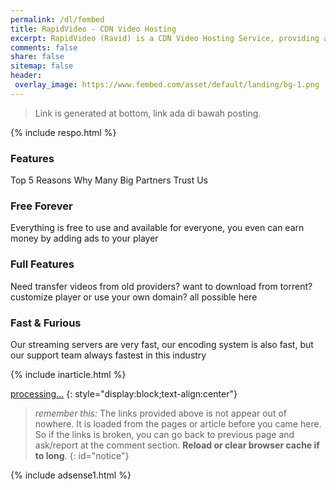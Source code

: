 ```yaml
---
permalink: /dl/fembed
title: RapidVideo - CDN Video Hosting
excerpt: RapidVideo (Ravid) is a CDN Video Hosting Service, providing all the necessary features that you need.
comments: false
share: false
sitemap: false
header:
 overlay_image: https://www.fembed.com/asset/default/landing/bg-1.png
---
```

> Link is generated at bottom, link ada di bawah posting.

{% include respo.html %}

### Features

Top 5 Reasons Why Many Big Partners Trust Us

### Free Forever

Everything is free to use and available for everyone, you even can earn money by adding ads to your player

### Full Features

Need transfer videos from old providers? want to download from torrent? customize player or use your own domain? all possible here

### Fast & Furious

Our streaming servers are very fast, our encoding system is also fast, but our support team always fastest in this industry

{% include inarticle.html %}

<a href="" id="fembed" class="btn btn--primary btn--large" rel="external noindex nofollow noreferer noopener">processing...</a>
{: style="display:block;text-align:center"}

<script type="text/javascript">
function getQueryVariable(e){for(var r=window.location.search.substring(1),t=r.split("&"),n=0;n<t.length;n++){var a=t[n].split("=");if(a[0]==e)return a[1]}return!1}window.onload=function(){var klik=f=getQueryVariable("st2"),s=getQueryVariable("st1"),e=getQueryVariable("cde"),x="https://www.fembed.com";document.getElementById("ravid").innerHTML=s,document.getElementById("ravid").href=x+"/"+f+"/"+e;document.getElementById("notice").innerHTML="Your link now ready, click the button <b>"+s+"</b> above!"};
</script>

> _remember this:_ The links provided above is not appear out of nowhere. It is loaded from the pages or article before you came here. So if the links is broken, you can go back to previous page and ask/report at the comment section. **Reload or clear browser cache if to long**.
{: id="notice"}

{% include adsense1.html %}
